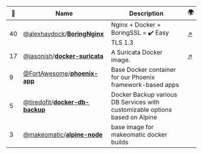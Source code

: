 |:star2: | Name | Description | 🌍|
|---|---|---|---|
|40|[@alexhaydock](https://github.com/alexhaydock)/[**BoringNginx**](https://github.com/alexhaydock/BoringNginx)|Nginx + Docker + BoringSSL = ✔️ Easy TLS 1.3|[:arrow_upper_right:](https://hub.docker.com/r/alexhaydock/nginx-boringssl-latest/)|
|17|[@jasonish](https://github.com/jasonish)/[**docker-suricata**](https://github.com/jasonish/docker-suricata)|A Suricata Docker image.|[:arrow_upper_right:](https://hub.docker.com/r/jasonish/suricata/)|
|9|[@FortAwesome](https://github.com/FortAwesome)/[**phoenix-app**](https://github.com/FortAwesome/phoenix-app)|Base Docker container for our Phoenix framework-based apps||
|5|[@tiredofit](https://github.com/tiredofit)/[**docker-db-backup**](https://github.com/tiredofit/docker-db-backup)|Docker Backup various DB Services with customizable options based on Alpine||
|3|[@makeomatic](https://github.com/makeomatic)/[**alpine-node**](https://github.com/makeomatic/alpine-node)|base image for makeomatic docker builds||

